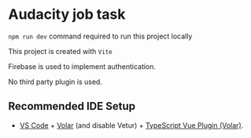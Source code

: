 # Audacity job task

 `npm run dev` command required to run this project locally

 This project is created with `Vite`

 Firebase is used to implement authentication.
 
 No third party plugin is used.

## Recommended IDE Setup

- [VS Code](https://code.visualstudio.com/) + [Volar](https://marketplace.visualstudio.com/items?itemName=Vue.volar) (and disable Vetur) + [TypeScript Vue Plugin (Volar)](https://marketplace.visualstudio.com/items?itemName=Vue.vscode-typescript-vue-plugin).

